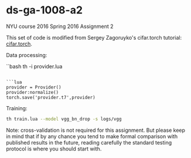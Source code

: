 # ds-ga-1008-a2
NYU course 2016 Spring 2016 Assignment 2

This set of code is modified from Sergey Zagoruyko's cifar.torch tutorial: [cifar.torch](https://github.com/szagoruyko/cifar.torch/blob/master/README.md).

Data processing:

``bash
th -i provider.lua
```

```lua
provider = Provider()
provider:normalize()
torch.save('provider.t7',provider)
```

Training:
```bash
th train.lua --model vgg_bn_drop -s logs/vgg
```

Note: cross-validation is not required for this assignment.
But please keep in mind that if by any chance you tend to make formal comparison with published results in the future, reading carefully the standard testing protocol is where you should start with.
